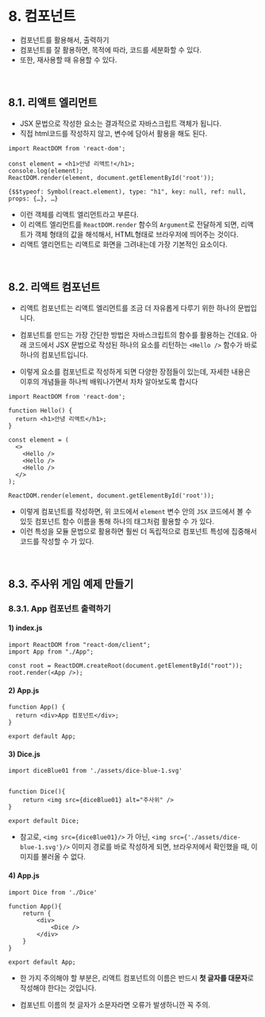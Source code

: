 # 8. 컴포넌트

- 컴포넌트를 활용해서, 출력하기
- 컴포넌트를 잘 활용하면, 목적에 따라, 코드를 세분화할 수 있다. 
- 또한, 재사용할 때 유용할 수 있다. 

<br/>

## 8.1. 리액트 엘리먼트

- JSX 문법으로 작성한 요소는 결과적으로 자바스크립트 객체가 됩니다.
- 직접 html코드를 작성하지 않고, 변수에 담아서 활용을 해도 된다. 

```react
import ReactDOM from 'react-dom';

const element = <h1>안녕 리액트!</h1>;
console.log(element);
ReactDOM.render(element, document.getElementById('root'));
```

```
{$$typeof: Symbol(react.element), type: "h1", key: null, ref: null, props: {…}, …}
```

- 이런 객체를 리액트 엘리먼트라고 부른다.
- 이 리액트 엘리먼트를 `ReactDOM.render` 함수의 `Argument`로 전달하게 되면, 리액트가 객체 형태의 값을 해석해서, HTML형태로 브라우저에 띄어주는 것이다. 
- 리액트 앨리먼트는 리액트로 화면을 그려내는데 가장 기본적인 요소이다.

<br/>


## 8.2. 리액트 컴포넌트

- 리액트 컴포넌트는 리액트 엘리먼트를 조금 더 자유롭게 다루기 위한 하나의 문법입니다.

- 컴포넌트를 만드는 가장 간단한 방법은 자바스크립트의 함수를 활용하는 건데요.  아래 코드에서 JSX 문법으로 작성된 하나의 요소를 리턴하는 `<Hello />` 함수가 바로 하나의 컴포넌트입니다.

- 이렇게 요소를 컴포넌트로 작성하게 되면 다양한 장점들이 있는데, 자세한 내용은 이후의 개념들을 하나씩 배워나가면서 차차 알아보도록 합시다

```react
import ReactDOM from 'react-dom';

function Hello() {
  return <h1>안녕 리액트</h1>;
}

const element = (
  <>
    <Hello />
    <Hello />
    <Hello />
  </>
);

ReactDOM.render(element, document.getElementById('root'));
```

- 이렇게 컴포넌트를 작성하면, 위 코드에서 `element` 변수 안의 `JSX` 코드에서 볼 수 있듯 컴포넌트 함수 이름을 통해 하나의 태그처럼 활용할 수 가 있다.
- 이런 특성을 모듈 문법으로 활용하면 훨씬 더 독립적으로 컴포넌트 특성에 집중해서 코드를 작성할 수 가 있다. 

<br/>

## 8.3. 주사위 게임 예제 만들기

### 8.3.1. App 컴포넌트 출력하기

#### 1) index.js

```react
import ReactDOM from "react-dom/client";
import App from "./App";

const root = ReactDOM.createRoot(document.getElementById("root"));
root.render(<App />);
```

#### 2) App.js

```react
function App() {
  return <div>App 컴포넌트</div>;
}

export default App;
```

#### 3) Dice.js

```react
import diceBlue01 from './assets/dice-blue-1.svg'


function Dice(){
    return <img src={diceBlue01} alt="주사위" />
}

export default Dice;
```

- 참고로, `<img src={diceBlue01}/>` 가 아닌, `<img src={'./assets/dice-blue-1.svg'}/>` 이미지 경로를 바로 작성하게 되면, 브라우저에서 확인했을 때, 이미지를 불러올 수 없다. 

#### 4) App.js

```react
import Dice from './Dice'

function App(){
    return {
        <div>
        	<Dice />
        </div>
    }
}

export default App;
```

- 한 가지 주의해야 할 부분은, 리액트 컴포넌트의 이름은 반드시 **첫 글자를 대문자**로 작성해야 한다는 것입니다. 

- 컴포넌트 이름의 첫 글자가 소문자라면 오류가 발생하니깐 꼭 주의.
